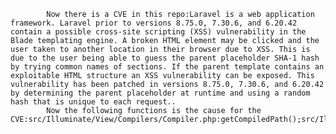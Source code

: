 
            Now there is a CVE in this repo:Laravel is a web application framework. Laravel prior to versions 8.75.0, 7.30.6, and 6.20.42 contain a possible cross-site scripting (XSS) vulnerability in the Blade templating engine. A broken HTML element may be clicked and the user taken to another location in their browser due to XSS. This is due to the user being able to guess the parent placeholder SHA-1 hash by trying common names of sections. If the parent template contains an exploitable HTML structure an XSS vulnerability can be exposed. This vulnerability has been patched in versions 8.75.0, 7.30.6, and 6.20.42 by determining the parent placeholder at runtime and using a random hash that is unique to each request..
            Now the following functions is the cause for the CVE:src/Illuminate/View/Compilers/Compiler.php:getCompiledPath();src/Illuminate/View/Compilers/Compiler.php:getCompiledPath();src/Illuminate/View/Concerns/ManagesLayouts.php:parentPlaceholder();src/Illuminate/View/Concerns/ManagesLayouts.php:parentPlaceholder();src/Illuminate/View/Concerns/ManagesLayouts.php:parentPlaceholderSalt();tests/View/ViewBladeCompilerTest.php:testCompileCompilesFileAndReturnsContents();tests/View/ViewBladeCompilerTest.php:testCompileCompilesFileAndReturnsContents();tests/View/ViewBladeCompilerTest.php:testCompilePathIsProperlyCreated();tests/View/ViewBladeCompilerTest.php:testCompilePathIsProperlyCreated();tests/View/ViewBladeCompilerTest.php:testIsExpiredReturnsTrueIfCompiledFileDoesntExist();tests/View/ViewBladeCompilerTest.php:testIsExpiredReturnsTrueIfCompiledFileDoesntExist();tests/View/ViewBladeCompilerTest.php:testIsExpiredReturnsTrueWhenModificationTimesWarrant();tests/View/ViewBladeCompilerTest.php:testIsExpiredReturnsTrueWhenModificationTimesWarrant();
            